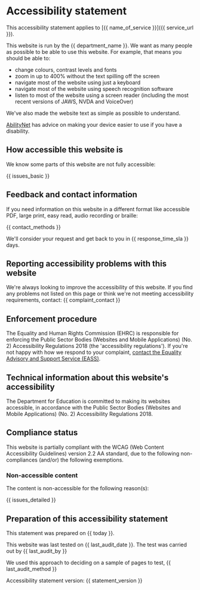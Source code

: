 # Accessibility statement

This accessibility statement applies to [{{ name_of_service }}]({{ service_url }}).

This website is run by the {{ department_name }}. We want as many people as possible to be able to use this website. For example, that means you should be able to:

- change colours, contrast levels and fonts
- zoom in up to 400% without the text spilling off the screen
- navigate most of the website using just a keyboard
- navigate most of the website using speech recognition software
- listen to most of the website using a screen reader (including the most recent versions of JAWS, NVDA and VoiceOver)

We've also made the website text as simple as possible to understand.

[AbilityNet](https://mcmw.abilitynet.org.uk/) has advice on making your device easier to use if you have a disability.

## How accessible this website is

We know some parts of this website are not fully accessible:

{{ issues_basic }}

## Feedback and contact information

If you need information on this website in a different format like accessible PDF, large print, easy read, audio recording or braille:

{{ contact_methods }}

We'll consider your request and get back to you in {{ response_time_sla }} days.

## Reporting accessibility problems with this website

We're always looking to improve the accessibility of this website. If you find any problems not listed on this page or think we're not meeting accessibility requirements, contact: {{ complaint_contact }}

## Enforcement procedure

The Equality and Human Rights Commission (EHRC) is responsible for enforcing the Public Sector Bodies (Websites and Mobile Applications) (No. 2) Accessibility Regulations 2018 (the 'accessibility regulations'). If you're not happy with how we respond to your complaint, [contact the Equality Advisory and Support Service (EASS)](https://www.equalityadvisoryservice.com/).

## Technical information about this website's accessibility

The Department for Education is committed to making its websites accessible, in accordance with the Public Sector Bodies (Websites and Mobile Applications) (No. 2) Accessibility Regulations 2018.

## Compliance status

This website is partially compliant with the WCAG (Web Content Accessibility Guidelines) version 2.2 AA standard, due to the following non-compliances (and/or) the following exemptions.

### Non-accessible content

The content is non-accessible for the following reason(s):

{{ issues_detailed }}

## Preparation of this accessibility statement

This statement was prepared on {{ today }}.

This website was last tested on {{ last_audit_date }}. The test was carried out by {{ last_audit_by }}

We used this approach to deciding on a sample of pages to test, {{ last_audit_method }}

Accessibility statement version: {{ statement_version }}